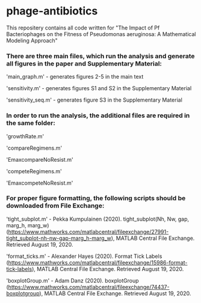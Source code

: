 # phage-antibiotics

This repositery contains all code written for "The Impact of Pf Bacteriophages on the Fitness of Pseudomonas aeruginosa: A Mathematical Modeling Approach" 

### There are three main files, which run the analysis and generate all figures in the paper and Supplementary Material:

  'main_graph.m' - generates figures 2-5 in the main text
  
  'sensitivity.m' - generates figures S1 and S2 in the Supplementary Material
  
  'sensitivity_seq.m' - generates figure S3 in the Supplementary Material
  
### In order to run the analysis, the additional files are required in the same folder:

  'growthRate.m' 
  
  'compareRegimens.m'
  
  'EmaxcompareNoResist.m'
  
  'competeRegimens.m'
  
  'EmaxcompeteNoResist.m' 
  
 ### For proper figure formatting, the following scripts should be downloaded from File Exchange:
 
  'tight_subplot.m' -  Pekka Kumpulainen (2020). tight_subplot(Nh, Nw, gap, marg_h, marg_w) (https://www.mathworks.com/matlabcentral/fileexchange/27991-tight_subplot-nh-nw-gap-marg_h-marg_w), MATLAB Central File Exchange. Retrieved August 19, 2020. 
  
  'format_ticks.m' - Alexander Hayes (2020). Format Tick Labels (https://www.mathworks.com/matlabcentral/fileexchange/15986-format-tick-labels), MATLAB Central File Exchange. Retrieved August 19, 2020. 
  
  'boxplotGroup.m' -  Adam Danz (2020). boxplotGroup (https://www.mathworks.com/matlabcentral/fileexchange/74437-boxplotgroup), MATLAB Central File Exchange. Retrieved August 19, 2020. 
